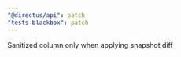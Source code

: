 ```yaml
---
"@directus/api": patch
"tests-blackbox": patch
---
```


Sanitized column only when applying snapshot diff
